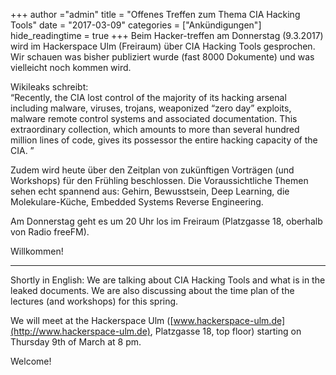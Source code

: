 +++
author ="admin"
title = "Offenes Treffen zum Thema CIA Hacking Tools"
date = "2017-03-09"
categories = ["Ankündigungen"]
hide_readingtime = true
+++
Beim Hacker-treffen am Donnerstag (9.3.2017) wird im Hackerspace Ulm (Freiraum) über CIA Hacking Tools gesprochen. Wir schauen was bisher publiziert wurde (fast 8000 Dokumente) und was vielleicht noch kommen wird.

Wikileaks schreibt:  
“Recently, the CIA lost control of the majority of its hacking arsenal including malware, viruses, trojans, weaponized “zero day” exploits, malware remote control systems and associated documentation. This extraordinary collection, which amounts to more than several hundred million lines of code, gives its possessor the entire hacking capacity of the CIA. ”

Zudem wird heute über den Zeitplan von zukünftigen Vorträgen (und Workshops) für den Frühling beschlossen. Die Voraussichtliche Themen sehen echt spannend aus: Gehirn, Bewusstsein, Deep Learning, die Molekulare-Küche, Embedded Systems Reverse Engineering.

Am Donnerstag geht es um 20 Uhr los im Freiraum (Platzgasse 18, oberhalb von Radio freeFM).

Willkommen!
***

Shortly in English: We are talking about CIA Hacking Tools and what is in the leaked documents. We are also discussing about the time plan of the lectures (and workshops) for this spring.

We will meet at the Hackerspace Ulm ([www.hackerspace-ulm.de](http://www.hackerspace-ulm.de), Platzgasse 18, top floor) starting on Thursday 9th of March at 8 pm.

Welcome!
